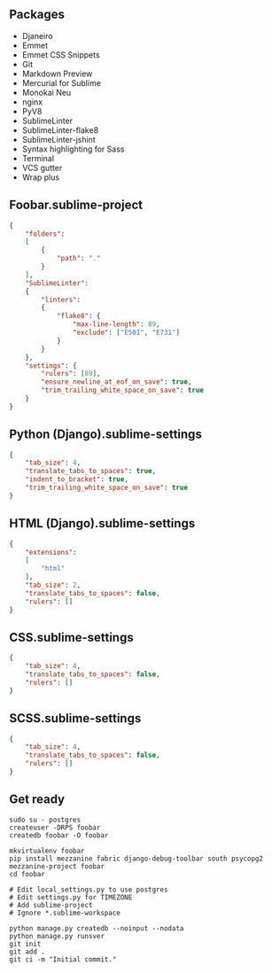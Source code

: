 ## Packages
- Djaneiro
- Emmet
- Emmet CSS Snippets
- Git
- Markdown Preview
- Mercurial for Sublime
- Monokai Neu
- nginx
- PyV8
- SublimeLinter
- SublimeLinter-flake8
- SublimeLinter-jshint
- Syntax highlighting for Sass
- Terminal
- VCS gutter
- Wrap plus

## Foobar.sublime-project
````json
{
	"folders":
	[
		{
			"path": "."
		}
	],
	"SublimeLinter":
	{
		"linters":
		{
			"flake8": {
				"max-line-length": 89,
				"exclude": ["E501", "E731"]
			}
		}
	},
	"settings": {
		"rulers": [89],
		"ensure_newline_at_eof_on_save": true,
		"trim_trailing_white_space_on_save": true
	}
}
````

## Python (Django).sublime-settings

````json
{
	"tab_size": 4,
	"translate_tabs_to_spaces": true,
	"indent_to_bracket": true,
	"trim_trailing_white_space_on_save": true
}
````

## HTML (Django).sublime-settings
````json
{
	"extensions":
	[
		"html"
	],
	"tab_size": 2,
	"translate_tabs_to_spaces": false,
	"rulers": []
}
````

## CSS.sublime-settings
````json
{
	"tab_size": 4,
	"translate_tabs_to_spaces": false,
	"rulers": []
}
````

## SCSS.sublime-settings
````json
{
	"tab_size": 4,
	"translate_tabs_to_spaces": false,
	"rulers": []
}
````

## Get ready
````
sudo su - postgres
createuser -DRPS foobar
createdb foobar -O foobar

mkvirtualenv foobar
pip install mezzanine fabric django-debug-toolbar south psycopg2
mezzanine-project foobar
cd foobar

# Edit local_settings.py to use postgres
# Edit settings.py for TIMEZONE
# Add sublime-project
# Ignore *.sublime-workspace

python manage.py createdb --noinput --nodata
python manage.py runsver
git init
git add .
git ci -m "Initial commit."
````
